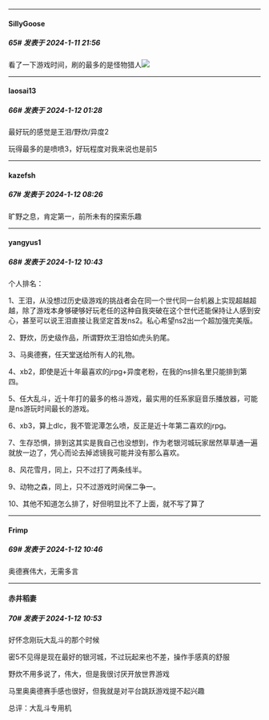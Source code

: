 
*****

####  SillyGoose  
##### 65#       发表于 2024-1-11 21:56

看了一下游戏时间，刷的最多的是怪物猎人<img src="https://static.saraba1st.com/image/smiley/face2017/066.png" referrerpolicy="no-referrer">


*****

####  laosai13  
##### 66#       发表于 2024-1-12 01:28

最好玩的感觉是王泪/野炊/异度2

玩得最多的是喷喷3，好玩程度对我来说也是前5


*****

####  kazefsh  
##### 67#       发表于 2024-1-12 08:26

旷野之息，肯定第一，前所未有的探索乐趣


*****

####  yangyus1  
##### 68#       发表于 2024-1-12 10:43

个人排名：

1、王泪，从没想过历史级游戏的挑战者会在同一个世代同一台机器上实现超越超越，除了游戏本身够硬够好玩老任的这种自我突破在这个世代还能保持让人感到安心，甚至可以说王泪直接让我坚定首发ns2。私心希望ns2出一个超加强完美版。

2、野炊，历史级作品，所谓野炊王泪恰如虎头豹尾。

3、马奥德赛，任天堂送给所有人的礼物。

4、xb2，即使是近十年最喜欢的jrpg+异度老粉，在我的ns排名里只能排到第四。

5、任大乱斗，近十年打的最多的格斗游戏，最实用的任系家庭音乐播放器，可能是ns游玩时间最长的游戏。

6、xb3，算上dlc，我不管泥潭怎么喷，反正是近十年第二喜欢的jrpg。

7、生存恐惧，排到这其实是我自己也没想到，作为老银河城玩家居然草草通一遍就放一边了，凭心而论去掉滤镜我可能并没有那么喜欢。

8、风花雪月，同上，只不过打了两条线半。

9、动物之森，同上，只不过游戏时间保二争一。

10、其他不知道怎么排了，好但明显比不了上面，就不写了算了


*****

####  Frimp  
##### 69#       发表于 2024-1-12 10:46

奥德赛伟大，无需多言

*****

####  赤井稻妻  
##### 70#       发表于 2024-1-12 10:53

好怀念刚玩大乱斗的那个时候

密5不见得是现在最好的银河城，不过玩起来也不差，操作手感真的舒服

野炊不用多说了，伟大，但是我很讨厌开放世界游戏

马里奥奥德赛手感也很好，但我就是对平台跳跃游戏提不起兴趣

总评：大乱斗专用机

